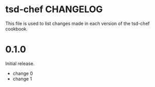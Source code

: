 # tsd-chef CHANGELOG

This file is used to list changes made in each version of the tsd-chef cookbook.

# 0.1.0

Initial release.

- change 0
- change 1

